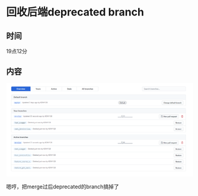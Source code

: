 # 回收后端deprecated branch

## 时间

19点12分

## 内容

![image-20200726191233614](%E5%9B%9E%E6%94%B6%E5%90%8E%E7%AB%AFdeprecated%20branch.assets/image-20200726191233614.png)

嗯哼，把merge过后deprecated的branch搞掉了